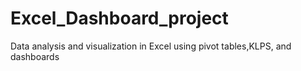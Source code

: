 # Excel_Dashboard_project
Data analysis and visualization in Excel using pivot tables,KLPS, and dashboards

